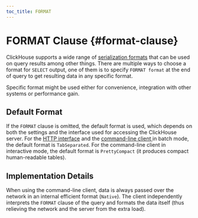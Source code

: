 ```yaml
---
toc_title: FORMAT
---
```


# FORMAT Clause {#format-clause}

ClickHouse supports a wide range of [serialization formats](../../../interfaces/formats.md) that can be used on query results among other things. There are multiple ways to choose a format for `SELECT` output, one of them is to specify `FORMAT format` at the end of query to get resulting data in any specific format.

Specific format might be used either for convenience, integration with other systems or performance gain.

## Default Format

If the `FORMAT` clause is omitted, the default format is used, which depends on both the settings and the interface used for accessing the ClickHouse server. For the [HTTP interface](../../../interfaces/http.md) and the [command-line client ](../../../interfaces/cli.md) in batch mode, the default format is `TabSeparated`. For the command-line client in interactive mode, the default format is `PrettyCompact` (it produces compact human-readable tables).

## Implementation Details

When using the command-line client, data is always passed over the network in an internal efficient format (`Native`). The client independently interprets the `FORMAT` clause of the query and formats the data itself (thus relieving the network and the server from the extra load).
